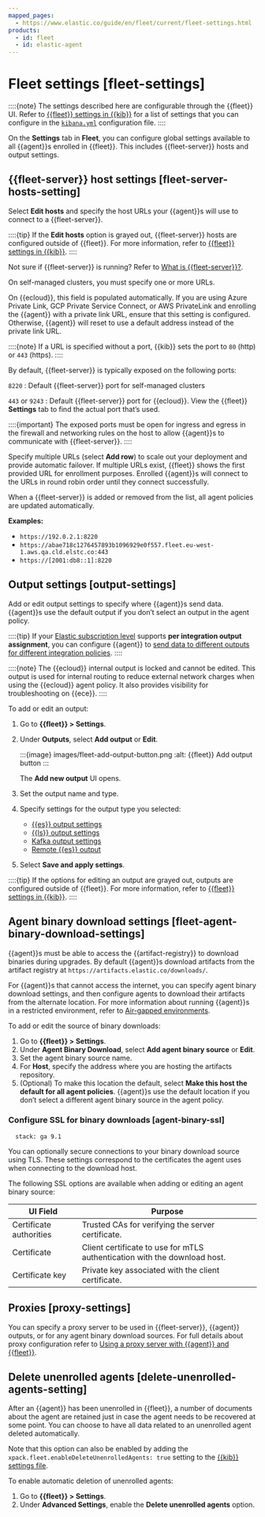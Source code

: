 ```yaml
---
mapped_pages:
  - https://www.elastic.co/guide/en/fleet/current/fleet-settings.html
products:
  - id: fleet
  - id: elastic-agent
---
```


# Fleet settings [fleet-settings]

::::{note}
The settings described here are configurable through the {{fleet}} UI. Refer to [{{fleet}} settings in {{kib}}](kibana://reference/configuration-reference/fleet-settings.md) for a list of settings that you can configure in the [`kibana.yml`](/deploy-manage/stack-settings.md) configuration file.
::::


On the **Settings** tab in **Fleet**, you can configure global settings available to all {{agent}}s enrolled in {{fleet}}. This includes {{fleet-server}} hosts and output settings.


## {{fleet-server}} host settings [fleet-server-hosts-setting]

Select **Edit hosts** and specify the host URLs your {{agent}}s will use to connect to a {{fleet-server}}.

::::{tip}
If the **Edit hosts** option is grayed out, {{fleet-server}} hosts are configured outside of {{fleet}}. For more information, refer to [{{fleet}} settings in {{kib}}](kibana://reference/configuration-reference/fleet-settings.md).
::::


Not sure if {{fleet-server}} is running? Refer to [What is {{fleet-server}}?](/reference/fleet/fleet-server.md).

On self-managed clusters, you must specify one or more URLs.

On {{ecloud}}, this field is populated automatically. If you are using Azure Private Link, GCP Private Service Connect, or AWS PrivateLink and enrolling the {{agent}} with a private link URL, ensure that this setting is configured. Otherwise, {{agent}} will reset to use a default address instead of the private link URL.

::::{note}
If a URL is specified without a port, {{kib}} sets the port to `80` (http) or `443` (https).
::::


By default, {{fleet-server}} is typically exposed on the following ports:

`8220`
:   Default {{fleet-server}} port for self-managed clusters

`443` or `9243`
:   Default {{fleet-server}} port for {{ecloud}}. View the {{fleet}} **Settings** tab to find the actual port that’s used.

::::{important}
The exposed ports must be open for ingress and egress in the firewall and networking rules on the host to allow {{agent}}s to communicate with {{fleet-server}}.
::::


Specify multiple URLs (select **Add row**) to scale out your deployment and provide automatic failover. If multiple URLs exist, {{fleet}} shows the first provided URL for enrollment purposes. Enrolled {{agent}}s will connect to the URLs in round robin order until they connect successfully.

When a {{fleet-server}} is added or removed from the list, all agent policies are updated automatically.

**Examples:**

* `https://192.0.2.1:8220`
* `https://abae718c1276457893b1096929e0f557.fleet.eu-west-1.aws.qa.cld.elstc.co:443`
* `https://[2001:db8::1]:8220`


## Output settings [output-settings]

Add or edit output settings to specify where {{agent}}s send data. {{agent}}s use the default output if you don’t select an output in the agent policy.

::::{tip}
If your [Elastic subscription level](https://www.elastic.co/subscriptions) supports **per integration output assignment**, you can configure {{agent}} to [send data to different outputs for different integration policies](/reference/fleet/integration-level-outputs.md).
::::


::::{note}
The {{ecloud}} internal output is locked and cannot be edited. This output is used for internal routing to reduce external network charges when using the {{ecloud}} agent policy. It also provides visibility for troubleshooting on {{ece}}.
::::


To add or edit an output:

1. Go to **{{fleet}} > Settings**.
2. Under **Outputs**, select **Add output** or **Edit**.

    :::{image} images/fleet-add-output-button.png
    :alt: {{fleet}} Add output button
    :::

    The **Add new output** UI opens.

3. Set the output name and type.
4. Specify settings for the output type you selected:

    * [{{es}} output settings](/reference/fleet/es-output-settings.md)
    * [{{ls}} output settings](/reference/fleet/ls-output-settings.md)
    * [Kafka output settings](/reference/fleet/kafka-output-settings.md)
    * [Remote {{es}} output](/reference/fleet/remote-elasticsearch-output.md)

5. Select **Save and apply settings**.

::::{tip}
If the options for editing an output are grayed out, outputs are configured outside of {{fleet}}. For more information, refer to [{{fleet}} settings in {{kib}}](kibana://reference/configuration-reference/fleet-settings.md).
::::

## Agent binary download settings [fleet-agent-binary-download-settings]

{{agent}}s must be able to access the {{artifact-registry}} to download binaries during upgrades. By default {{agent}}s download artifacts from the artifact registry at `https://artifacts.elastic.co/downloads/`.

For {{agent}}s that cannot access the internet, you can specify agent binary download settings, and then configure agents to download their artifacts from the alternate location. For more information about running {{agent}}s in a restricted environment, refer to [Air-gapped environments](/reference/fleet/air-gapped.md).

To add or edit the source of binary downloads:

1. Go to **{{fleet}} > Settings**.
2. Under **Agent Binary Download**, select **Add agent binary source** or **Edit**.
3. Set the agent binary source name.
4. For **Host**, specify the address where you are hosting the artifacts repository.
5. (Optional) To make this location the default, select **Make this host the default for all agent policies**. {{agent}}s use the default location if you don’t select a different agent binary source in the agent policy.


### Configure SSL for binary downloads [agent-binary-ssl]
```{applies_to}
  stack: ga 9.1
```

You can optionally secure connections to your binary download source using TLS. These settings correspond to the certificates the agent uses when connecting to the download host.

The following SSL options are available when adding or editing an agent binary source:

| **UI Field**           | **Purpose**                                                                  |
|------------------------|------------------------------------------------------------------------------|
| Certificate authorities | Trusted CAs for verifying the server certificate.                           |
| Certificate             | Client certificate to use for mTLS authentication with the download host.  |
| Certificate key         | Private key associated with the client certificate.                         |


## Proxies [proxy-settings]

You can specify a proxy server to be used in {{fleet-server}}, {{agent}} outputs, or for any agent binary download sources. For full details about proxy configuration refer to [Using a proxy server with {{agent}} and {{fleet}}](/reference/fleet/fleet-agent-proxy-support.md).


## Delete unenrolled agents [delete-unenrolled-agents-setting]

After an {{agent}} has been unenrolled in {{fleet}}, a number of documents about the agent are retained just in case the agent needs to be recovered at some point. You can choose to have all data related to an unenrolled agent deleted automatically.

Note that this option can also be enabled by adding the `xpack.fleet.enableDeleteUnenrolledAgents: true` setting to the [{{kib}} settings file](/get-started/the-stack.md).

To enable automatic deletion of unenrolled agents:

1. Go to **{{fleet}} > Settings**.
2. Under **Advanced Settings**, enable the **Delete unenrolled agents** option.
